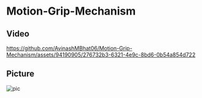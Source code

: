 # Motion-Grip-Mechanism


## Video
https://github.com/AvinashMBhat06/Motion-Grip-Mechanism/assets/94190905/276732b3-6321-4e9c-8bd6-0b54a854d722


## Picture
![pic](https://github.com/AvinashMBhat06/Motion-Grip-Mechanism/assets/94190905/bc7dd3bc-b1b0-4125-972b-8745c9747265)
